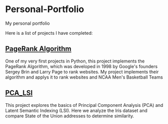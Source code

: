 # Personal-Portfolio
My personal portfolio

Here is a list of projects I have completed:

## [PageRank Algorithm](https://github.com/zach-chase/Personal-Portfolio/blob/main/PageRank/PageRank.ipynb)
One of my very first projects in Python, this project implements the PageRank Algorithm, which was developed in 1998 by Google's founders Sergey Brin and Larry Page to rank websites. My project implements their algorithm and applys it to rank websites and NCAA Men's Basketball Teams
## [PCA_LSI](https://github.com/zach-chase/Personal-Portfolio/tree/main/PCA_LSI)
This project explores the basics of Principal Component Analysis (PCA) and Latent Semantic Indexing (LSI). Here we analyze the Iris dataset and compare State of the Union addresses to determine similarity.
